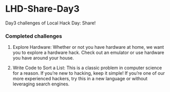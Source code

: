 # LHD-Share-Day3
Day3 challenges of Local Hack Day: Share!

### Completed challenges

1. Explore Hardware: Whether or not you have hardware at home, we want you to explore a hardware hack. Check out an emulator or use hardware you have around your house.

2. Write Code to Sort a List: This is a classic problem in computer science for a reason. If you’re new to hacking, keep it simple! If you’re one of our more experienced hackers, try this in a new language or without leveraging search engines.
